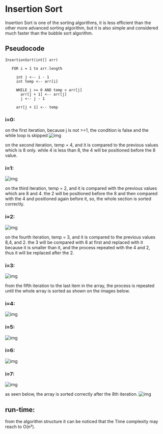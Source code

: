 # Insertion Sort

Insertion Sort is one of the sorting algorithms, it is less efficient than the other more advanced sorting algorithm, but it is also simple and considered much faster than the bubble sort algorithm.
## Pseudocode
```
InsertionSort(int[] arr)

   FOR i = 1 to arr.length

     int j <-- i - 1
     int temp <-- arr[i]

     WHILE j >= 0 AND temp < arr[j]
       arr[j + 1] <-- arr[j]
       j <-- j - 1

     arr[j + 1] <-- temp
```

### i=0:

on the first iteration, because j is not >=1, the condition is false and the while loop is skipped
![img]('../../assets/sorting/sorting1')

on the second iteration, temp = 4, and it is compared to the previous values which is 8 only. while 4 is less than 8, the 4 will be positioned before the 8 value.
### i=1:
![img]('../../assets/sorting/sorting2')

on the third iteration, temp = 2, and it is compared with the previous values which are 8 and 4. the 2 will be positioned before the 8 and then compared with the 4 and positioned again before it, so, the whole section is sorted correctly.
### i=2:
![img]('../../assets/sorting/sorting3')

on the fourth iteration, temp = 3, and it is compared to the previous values 8,4, and 2. the 3 will be compared with 8 at first and replaced with it because it is smaller than it, and the process repeated with the 4 and 2, thus it will be replaced after the 2.
### i=3:
![img]('../../assets/sorting/sorting4')

from the fifth iteration to the last item in the array, the process is repeated until the whole  array is sorted as shown on the images below.
### i=4:
![img]('../../assets/sorting/sorting5')


### i=5:
![img]('../../assets/sorting/sorting6')


### i=6:
![img]('../../assets/sorting/sorting7')


### i=7:
![img]('../../assets/sorting/sorting8')


as seen below, the array is sorted correctly after the 8th iteration.
![img]('../../assets/sorting/sorting9')


## run-time:

from the algorithm structure it can be noticed that the Time complexity may reach to  O(n²).
